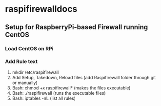 # raspifirewalldocs

## Setup for RaspberryPi-based Firewall running CentOS

### Load CentOS on RPi

### Add Rule text

1. mkdir /etc/raspifirewall
2. Add Setup, Takedown, Reload files (add Raspifirewall folder through git or manually)
3. Bash: chmod +x raspifirewall* (makes the files executable)
4. Bash: ./raspifirewall (runs the executable files)
5. Bash: iptables -nL (list all rules)
